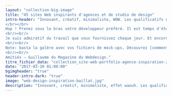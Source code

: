 ```yaml
---
layout: "collection-big-image"
title: "45 sites Web inspirants d'agences et de studio de design"
intro-header: "Innovant, créatif, minimaliste, WOW. Les qualificatifs ne manquent pas lorsqu'une agence ou un studio décident de refaire son [site Web](http://www.magazineduwebdesign.com/inspirations/ui-design/sites-web/). En tant que designer, vous n'aurez sans doute pas de meilleures chances de montrer l'étendu de vos talents si ce n'est lors du [redesign d'un portfolio](http://www.magazineduwebdesign.com/conseils/guides/6-etapes-pour-foirer-le-design-de-son-portfolio/) d'agence. C'est le moment idéal pour explorer toutes ces pistes créatives refusées par vos clients. Pardonnez-leur, ils ne savaient pas 😄.
</br></br>
Hop ! Prenez sous le bras votre développeur préféré. Il est temps d'étonner vos clients, vos concurrents et pourquoi pas le monde avec un concept d'interface où l'oeil ne s'ennuie pas.
<br/><br/>
Je suis admiratif du travail que vous fournissez chaque jour. Et encore plus admiratif de la patience que vous démontrez avec vos clients et les chefs de projet 😘. Je suis impatient de voir ce que vous allez produire. Pour vous aider dans votre [process de design](http://www.magazineduwebdesign.com/conseils/guides/design/), j'ai préparé cette collection, dans l'espoir qu'elle vous serve d'inspiration pour votre prochain [site portfolio](http://www.magazineduwebdesign.com/collection/56-approches-cr-atives-de-portfolios-s-lection-automne-2016/). Un conseil : [accessibilité](http://www.magazineduwebdesign.com/accessibilite-web-ckecklist/) et mobilité.
<br/><br/>
Note: basta la galère avec vos fichiers de mock-ups. Découvrez [comment créer un mock-up sans PhotoShop](http://www.magazineduwebdesign.com/ressources/outils-services/design/smartmockups-app/).
<br/><br/>
Amitiés – Guillaume du Magazine du Webdesign."
titre_fichier_data: "collection_site-web-portfolio-agence-inspiration-2017"
date: "2017-03-10 01:00:00"
bgimgheader: "true"
header-intro-dark: "true"
image: "web-design-inspiration-baillat.jpg"
description: "Innovant, créatif, minimaliste, effet waouh. Les qualificatifs ne manquent pas lorsqu'une agence Web décident de refaire son site Web..."
---
```

